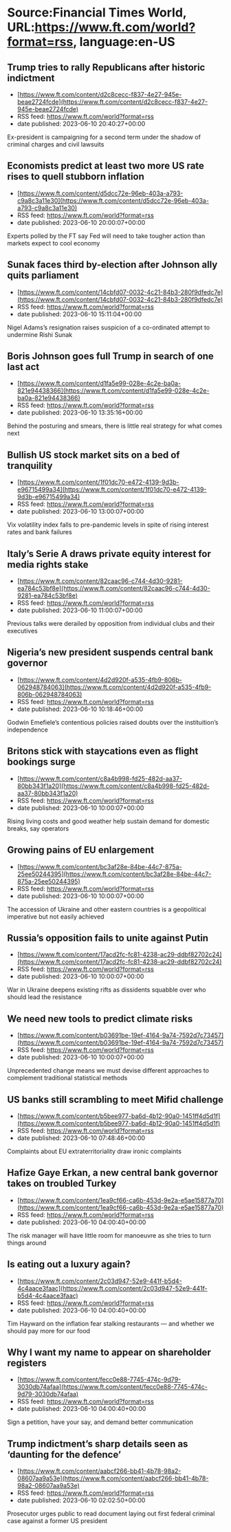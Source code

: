 # Source:Financial Times World, URL:https://www.ft.com/world?format=rss, language:en-US

## Trump tries to rally Republicans after historic indictment
 - [https://www.ft.com/content/d2c8cecc-f837-4e27-945e-beae2724fcde](https://www.ft.com/content/d2c8cecc-f837-4e27-945e-beae2724fcde)
 - RSS feed: https://www.ft.com/world?format=rss
 - date published: 2023-06-10 20:40:27+00:00

Ex-president is campaigning for a second term under the shadow of criminal charges and civil lawsuits

## Economists predict at least two more US rate rises to quell stubborn inflation
 - [https://www.ft.com/content/d5dcc72e-96eb-403a-a793-c9a8c3a11e30](https://www.ft.com/content/d5dcc72e-96eb-403a-a793-c9a8c3a11e30)
 - RSS feed: https://www.ft.com/world?format=rss
 - date published: 2023-06-10 20:00:07+00:00

Experts polled by the FT say Fed will need to take tougher action than markets expect to cool economy

## Sunak faces third by-election after Johnson ally quits parliament
 - [https://www.ft.com/content/14cbfd07-0032-4c21-84b3-280f9dfedc7e](https://www.ft.com/content/14cbfd07-0032-4c21-84b3-280f9dfedc7e)
 - RSS feed: https://www.ft.com/world?format=rss
 - date published: 2023-06-10 15:11:04+00:00

Nigel Adams’s resignation raises suspicion of a co-ordinated attempt to undermine Rishi Sunak

## Boris Johnson goes full Trump in search of one last act
 - [https://www.ft.com/content/d1fa5e99-028e-4c2e-ba0a-821e94438366](https://www.ft.com/content/d1fa5e99-028e-4c2e-ba0a-821e94438366)
 - RSS feed: https://www.ft.com/world?format=rss
 - date published: 2023-06-10 13:35:16+00:00

Behind the posturing and smears, there is little real strategy for what comes next

## Bullish US stock market sits on a bed of tranquility
 - [https://www.ft.com/content/1f01dc70-e472-4139-9d3b-e96715499a34](https://www.ft.com/content/1f01dc70-e472-4139-9d3b-e96715499a34)
 - RSS feed: https://www.ft.com/world?format=rss
 - date published: 2023-06-10 13:00:07+00:00

Vix volatility index falls to pre-pandemic levels in spite of rising interest rates and bank failures

## Italy’s Serie A draws private equity interest for media rights stake
 - [https://www.ft.com/content/82caac96-c744-4d30-9281-ea784c53bf8e](https://www.ft.com/content/82caac96-c744-4d30-9281-ea784c53bf8e)
 - RSS feed: https://www.ft.com/world?format=rss
 - date published: 2023-06-10 11:00:07+00:00

Previous talks were derailed by opposition from individual clubs and their executives

## Nigeria’s new president suspends central bank governor
 - [https://www.ft.com/content/4d2d920f-a535-4fb9-806b-062948784063](https://www.ft.com/content/4d2d920f-a535-4fb9-806b-062948784063)
 - RSS feed: https://www.ft.com/world?format=rss
 - date published: 2023-06-10 10:18:46+00:00

Godwin Emefiele’s contentious policies raised doubts over the instituition’s independence

## Britons stick with staycations even as flight bookings surge
 - [https://www.ft.com/content/c8a4b998-fd25-482d-aa37-80bb343f1a20](https://www.ft.com/content/c8a4b998-fd25-482d-aa37-80bb343f1a20)
 - RSS feed: https://www.ft.com/world?format=rss
 - date published: 2023-06-10 10:00:07+00:00

Rising living costs and good weather help sustain demand for domestic breaks, say operators

## Growing pains of EU enlargement
 - [https://www.ft.com/content/bc3af28e-84be-44c7-875a-25ee50244395](https://www.ft.com/content/bc3af28e-84be-44c7-875a-25ee50244395)
 - RSS feed: https://www.ft.com/world?format=rss
 - date published: 2023-06-10 10:00:07+00:00

The accession of Ukraine and other eastern countries is a geopolitical imperative but not easily achieved

## Russia’s opposition fails to unite against Putin
 - [https://www.ft.com/content/17acd2fc-fc81-4238-ac29-ddbf82702c24](https://www.ft.com/content/17acd2fc-fc81-4238-ac29-ddbf82702c24)
 - RSS feed: https://www.ft.com/world?format=rss
 - date published: 2023-06-10 10:00:07+00:00

War in Ukraine deepens existing rifts as dissidents squabble over who should lead the resistance

## We need new tools to predict climate risks
 - [https://www.ft.com/content/b03691be-19ef-4164-9a74-7592d7c73457](https://www.ft.com/content/b03691be-19ef-4164-9a74-7592d7c73457)
 - RSS feed: https://www.ft.com/world?format=rss
 - date published: 2023-06-10 10:00:07+00:00

Unprecedented change means we must devise different approaches to complement traditional statistical methods

## US banks still scrambling to meet Mifid challenge
 - [https://www.ft.com/content/b5bee977-ba6d-4b12-90a0-1451ff4d5d1f](https://www.ft.com/content/b5bee977-ba6d-4b12-90a0-1451ff4d5d1f)
 - RSS feed: https://www.ft.com/world?format=rss
 - date published: 2023-06-10 07:48:46+00:00

Complaints about EU extraterritoriality draw ironic complaints

## Hafize Gaye Erkan, a new central bank governor takes on troubled Turkey
 - [https://www.ft.com/content/1ea9cf66-ca6b-453d-9e2a-e5ae15877a70](https://www.ft.com/content/1ea9cf66-ca6b-453d-9e2a-e5ae15877a70)
 - RSS feed: https://www.ft.com/world?format=rss
 - date published: 2023-06-10 04:00:40+00:00

The risk manager will have little room for manoeuvre as she tries to turn things around

## Is eating out a luxury again?
 - [https://www.ft.com/content/2c03d947-52e9-441f-b5d4-4c4aace3faac](https://www.ft.com/content/2c03d947-52e9-441f-b5d4-4c4aace3faac)
 - RSS feed: https://www.ft.com/world?format=rss
 - date published: 2023-06-10 04:00:40+00:00

Tim Hayward on the inflation fear stalking restaurants — and whether we should pay more for our food

## Why I want my name to appear on shareholder registers
 - [https://www.ft.com/content/fecc0e88-7745-474c-9d79-3030db74afaa](https://www.ft.com/content/fecc0e88-7745-474c-9d79-3030db74afaa)
 - RSS feed: https://www.ft.com/world?format=rss
 - date published: 2023-06-10 04:00:40+00:00

Sign a petition, have your say, and demand better communication

## Trump indictment’s sharp details seen as ‘daunting for the defence’
 - [https://www.ft.com/content/aabcf266-bb41-4b78-98a2-08607aa9a53e](https://www.ft.com/content/aabcf266-bb41-4b78-98a2-08607aa9a53e)
 - RSS feed: https://www.ft.com/world?format=rss
 - date published: 2023-06-10 02:02:50+00:00

Prosecutor urges public to read document laying out first federal criminal case against a former US president

